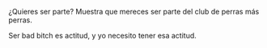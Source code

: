 ¿Quieres ser parte?
Muestra que mereces ser parte del club de perras más perras.

Ser bad bitch es actitud, y yo necesito tener esa actitud.
